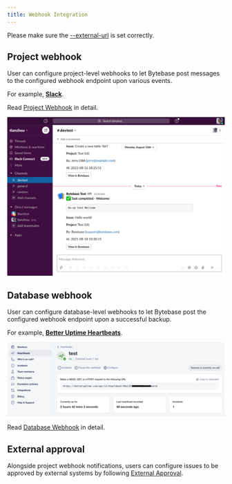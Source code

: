 ```yaml
---
title: Webhook Integration
---
```


<hint-block type="warning">

Please make sure the [--external-url](/docs/get-started/install/external-url) is set correctly.

</hint-block>

## Project webhook
User can configure project-level webhooks to let Bytebase post messages to the configured webhook endpoint upon various events.

For example, **[Slack](https://slack.com/)**.

Read [Project Webhook](/docs/administration/webhook-integration/project-webhook) in detail.

![Post to a slack channel](/static/docs/webhook-slash-example.png)

## Database webhook
User can configure database-level webhooks to let Bytebase post the configured webhook endpoint upon a successful backup.

For example, **[Better Uptime Heartbeats](https://docs.betteruptime.com/monitoring/monitor-types/cron-and-heartbeat-monitor)**.

![Integrate with Better Uptime Heartbeats](/static/docs/webhook-integrate-example.png)

Read [Database Webhook](/docs/administration/webhook-integration/database-webhook) in detail.

## External approval
Alongside project webhook notifications, users can configure issues to be approved by external systems by following [External Approval](/docs/administration/webhook-integration/external-approval).